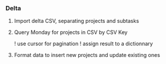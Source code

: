 ### Delta

1. Import delta CSV, separating projects and subtasks
2. Query Monday for projects in CSV by CSV Key
    
    ! use cursor for pagination
    ! assign result to a dictionnary
3. Format data to insert new projects and update existing ones
